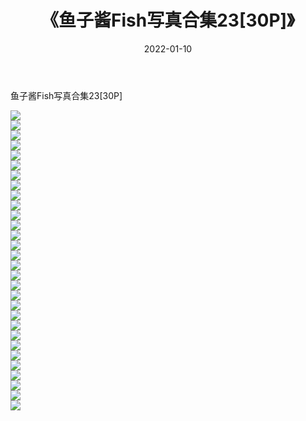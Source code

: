 ﻿---
layout: post
title:  《鱼子酱Fish写真合集23[30P]》
date:   2022-01-10
img: http://img.660000.xyz/Sharelink/性感/2022/鱼子酱Fish写真合集23[30P]/000.jpg
categories: [美女, 清纯, 唯美]
---

鱼子酱Fish写真合集23[30P]

  ![](http://img.660000.xyz/Sharelink/性感/2022/鱼子酱Fish写真合集23[30P]/001.jpg) <br> ![](http://img.660000.xyz/Sharelink/性感/2022/鱼子酱Fish写真合集23[30P]/002.jpg) <br> ![](http://img.660000.xyz/Sharelink/性感/2022/鱼子酱Fish写真合集23[30P]/003.jpg) <br> ![](http://img.660000.xyz/Sharelink/性感/2022/鱼子酱Fish写真合集23[30P]/004.jpg) <br> ![](http://img.660000.xyz/Sharelink/性感/2022/鱼子酱Fish写真合集23[30P]/005.jpg) <br> ![](http://img.660000.xyz/Sharelink/性感/2022/鱼子酱Fish写真合集23[30P]/006.jpg) <br> ![](http://img.660000.xyz/Sharelink/性感/2022/鱼子酱Fish写真合集23[30P]/007.jpg) <br> ![](http://img.660000.xyz/Sharelink/性感/2022/鱼子酱Fish写真合集23[30P]/008.jpg) <br> ![](http://img.660000.xyz/Sharelink/性感/2022/鱼子酱Fish写真合集23[30P]/009.jpg) <br> ![](http://img.660000.xyz/Sharelink/性感/2022/鱼子酱Fish写真合集23[30P]/010.jpg) <br> ![](http://img.660000.xyz/Sharelink/性感/2022/鱼子酱Fish写真合集23[30P]/011.jpg) <br> ![](http://img.660000.xyz/Sharelink/性感/2022/鱼子酱Fish写真合集23[30P]/012.jpg) <br> ![](http://img.660000.xyz/Sharelink/性感/2022/鱼子酱Fish写真合集23[30P]/013.jpg) <br> ![](http://img.660000.xyz/Sharelink/性感/2022/鱼子酱Fish写真合集23[30P]/014.jpg) <br> ![](http://img.660000.xyz/Sharelink/性感/2022/鱼子酱Fish写真合集23[30P]/015.jpg) <br> ![](http://img.660000.xyz/Sharelink/性感/2022/鱼子酱Fish写真合集23[30P]/016.jpg) <br> ![](http://img.660000.xyz/Sharelink/性感/2022/鱼子酱Fish写真合集23[30P]/017.jpg) <br> ![](http://img.660000.xyz/Sharelink/性感/2022/鱼子酱Fish写真合集23[30P]/018.jpg) <br> ![](http://img.660000.xyz/Sharelink/性感/2022/鱼子酱Fish写真合集23[30P]/019.jpg) <br> ![](http://img.660000.xyz/Sharelink/性感/2022/鱼子酱Fish写真合集23[30P]/020.jpg) <br> ![](http://img.660000.xyz/Sharelink/性感/2022/鱼子酱Fish写真合集23[30P]/021.jpg) <br> ![](http://img.660000.xyz/Sharelink/性感/2022/鱼子酱Fish写真合集23[30P]/022.jpg) <br> ![](http://img.660000.xyz/Sharelink/性感/2022/鱼子酱Fish写真合集23[30P]/023.jpg) <br> ![](http://img.660000.xyz/Sharelink/性感/2022/鱼子酱Fish写真合集23[30P]/024.jpg) <br> ![](http://img.660000.xyz/Sharelink/性感/2022/鱼子酱Fish写真合集23[30P]/025.jpg) <br> ![](http://img.660000.xyz/Sharelink/性感/2022/鱼子酱Fish写真合集23[30P]/026.jpg) <br> ![](http://img.660000.xyz/Sharelink/性感/2022/鱼子酱Fish写真合集23[30P]/027.jpg) <br> ![](http://img.660000.xyz/Sharelink/性感/2022/鱼子酱Fish写真合集23[30P]/028.jpg) <br> ![](http://img.660000.xyz/Sharelink/性感/2022/鱼子酱Fish写真合集23[30P]/029.jpg) <br> ![](http://img.660000.xyz/Sharelink/性感/2022/鱼子酱Fish写真合集23[30P]/030.jpg) <br>